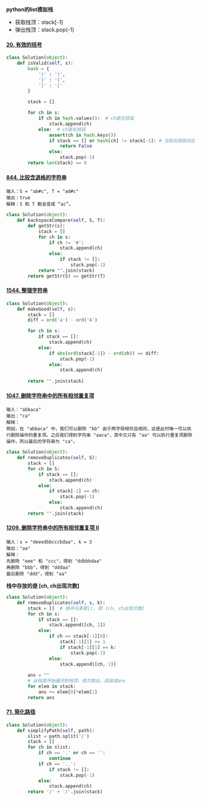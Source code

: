 
**python的list模拟栈**

- 获取栈顶：stack[-1]
- 弹出栈顶：stack.pop(-1)

#### [20. 有效的括号](https://leetcode-cn.com/problems/valid-parentheses/)

```python
class Solution(object):
    def isValid(self, s):
        hash = {
            ')' : '(', 
            '}' : '{', 
            ']' : '['
        }

        stack = []

        for ch in s:
            if ch in hash.values():  # ch是左括弧
                stack.append(ch)
            else:  # ch是右括弧
                assert(ch in hash.keys())
                if stack == [] or hash[ch] != stack[-1]: # 当前右括弧对应的左括弧hash[ch] != 栈顶左括弧
                    return False
                else:
                    stack.pop(-1)
        return len(stack) == 0
```

#### [844. 比较含退格的字符串](https://leetcode-cn.com/problems/backspace-string-compare/)

```
输入：S = "ab#c", T = "ad#c"
输出：true
解释：S 和 T 都会变成 “ac”。
```

```python
class Solution(object):
    def backspaceCompare(self, S, T):
        def getStr(s):
            stack = []
            for ch in s:
                if ch != '#':
                    stack.append(ch)
                else:
                    if stack != []:
                        stack.pop(-1)
            return "".join(stack)
        return getStr(S) == getStr(T)
```



#### [1544. 整理字符串](https://leetcode-cn.com/problems/make-the-string-great/)

```python
class Solution(object):
    def makeGood(self, s):
        stack = []
        diff = ord('a') - ord('A')

        for ch in s:
            if stack == []:
                stack.append(ch)
            else:
                if abs(ord(stack[-1]) - ord(ch)) == diff:
                    stack.pop(-1)
                else:
                    stack.append(ch)
        
        return "".join(stack)
```

#### [1047. 删除字符串中的所有相邻重复项](https://leetcode-cn.com/problems/remove-all-adjacent-duplicates-in-string/)

```shell
输入："abbaca"
输出："ca"
解释：
例如，在 "abbaca" 中，我们可以删除 "bb" 由于两字母相邻且相同，这是此时唯一可以执行删除操作的重复项。之后我们得到字符串 "aaca"，其中又只有 "aa" 可以执行重复项删除操作，所以最后的字符串为 "ca"。
```

```python
class Solution(object):
    def removeDuplicates(self, S):
        stack = []
        for ch in S:
            if stack == []:
                stack.append(ch)
            else:
                if stack[-1] == ch:
                    stack.pop(-1)
                else:
                    stack.append(ch)
        return "".join(stack)
```

#### [1209. 删除字符串中的所有相邻重复项 II](https://leetcode-cn.com/problems/remove-all-adjacent-duplicates-in-string-ii/)

```shell
输入：s = "deeedbbcccbdaa", k = 3
输出："aa"
解释： 
先删除 "eee" 和 "ccc"，得到 "ddbbbdaa"
再删除 "bbb"，得到 "dddaa"
最后删除 "ddd"，得到 "aa"
```

**栈中存放的是 [ch, ch出现次数]**

```python
class Solution(object):
    def removeDuplicates(self, s, k):
        stack = []  # 栈中元素是[], 即 [ch, ch出现次数]
        for ch in s:
            if stack == []:
                stack.append([ch, 1])
            else:
                if ch == stack[-1][0]:
                    stack[-1][1] += 1
                    if stack[-1][1] == k:
                        stack.pop(-1)
                else:
                    stack.append([ch, 1])
                    
        ans = ""
        # 从栈底开始遍历到栈顶，依次取出，组装成ans
        for elem in stack:
            ans += elem[0]*elem[1]
        return ans
```

#### [71. 简化路径](https://leetcode-cn.com/problems/simplify-path/)

```python
class Solution(object):
    def simplifyPath(self, path):
        slist = path.split('/')
        stack = []
        for ch in slist:
            if ch == '.' or ch == '':
                continue
            if ch == '..':
                if stack != []:
                    stack.pop(-1)
            else:
                stack.append(ch)
        return '/' + '/'.join(stack)
```

